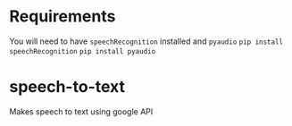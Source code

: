 # Requirements
You will need to have `speechRecognition` installed and `pyaudio`
`pip install speechRecognition`
`pip install pyaudio`

# speech-to-text
Makes speech to text using google API
